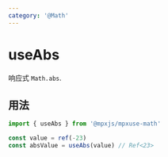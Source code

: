 ```yaml
---
category: '@Math'
---
```


# useAbs

响应式 `Math.abs`.

## 用法

```ts
import { useAbs } from '@mpxjs/mpxuse-math'

const value = ref(-23)
const absValue = useAbs(value) // Ref<23>
```
